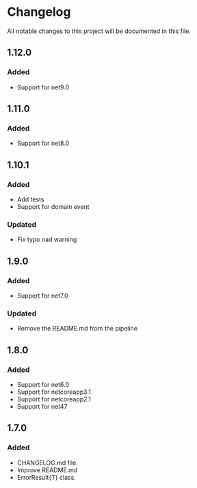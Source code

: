 # Changelog

All notable changes to this project will be documented in this file.

## 1.12.0

### Added

- Support for net9.0

## 1.11.0

### Added

- Support for net8.0

## 1.10.1

### Added

- Add tests
- Support for domain event

### Updated

-  Fix typo nad warning

## 1.9.0

### Added

- Support for net7.0

### Updated

-  Remove the README.md from the pipeline

## 1.8.0

### Added

- Support for net6.0
- Support for netcoreapp3.1
- Support for netcoreapp2.1
- Support for net47


## 1.7.0

### Added

- CHANGELOG.md file.
- Improve README.md
- ErrorResult{T} class.
